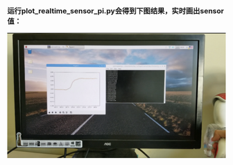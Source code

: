 ### 运行plot_realtime_sensor_pi.py会得到下图结果，实时画出sensor值：
<p style="text-align:center;"><img src="https://github.com/heihuhuRay/MasterThesis/blob/master/Project/SensorData_Processing/plot_realtime_sensor_pi_results.png"/></p>
